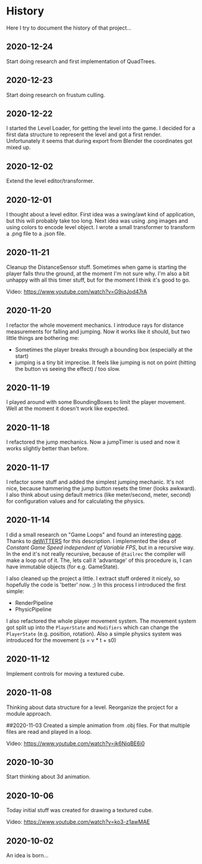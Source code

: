 # History

Here I try to document the history of that project...

## 2020-12-24
Start doing research and first implementation of QuadTrees.


## 2020-12-23
Start doing research on frustum culling.

## 2020-12-22
I started the Level Loader, for getting the level into the game.
I decided for a first data structure to represent the level and got a first render.
Unfortunately it seems that during export from Blender the coordinates got mixed up.

## 2020-12-02
Extend the level editor/transformer.

## 2020-12-01
I thought about a level editor. 
First idea was a swing/awt kind of application, but this will probably take too long.
Next idea was using .png images and using colors to encode level object.
I wrote a small transformer to transform a .png file to a .json file.

## 2020-11-21
Cleanup the DistanceSensor stuff.
Sometimes when game is starting the player falls thru the ground, at the moment I'm not sure why.
I'm also a bit unhappy with all this timer stuff, but for the moment I think it's good to go.

Video: https://www.youtube.com/watch?v=G9iqJod47rA

## 2020-11-20
I refactor the whole movement mechanics.
I introduce rays for distance measurements for falling and jumping.
Now it works like it should, but two little things are bothering me:
* Sometimes the player breaks through a bounding box (especially at the start)
* jumping is a tiny bit imprecise.
It feels like jumping is not on point (hitting the button vs seeing the effect) / too slow.

## 2020-11-19
I played around with some BoundingBoxes to limit the player movement.
Well at the moment it doesn't work like expected.

## 2020-11-18
I refactored the jump mechanics.
Now a jumpTimer is used and now it works slightly better than before.

## 2020-11-17
I refactor some stuff and added the simplest jumping mechanic.
It's not nice, because hammering the jump button resets the timer (looks awkward).
I also think about using default metrics (like meter/second, meter, second) for configuration values and for calculating the physics.

## 2020-11-14
I did a small research on "Game Loops" and found an interesting [page][game-loop].
Thanks to [deWiTTERS][game-loop-twitter] for this description.
I implemented the idea of _Constant Game Speed independent of Variable FPS_, but in a recursive way.
In the end it's not really recursive, because of `@tailrec` the compiler will make a loop out of it.
The, lets call it 'advantage' of this procedure is, I can have immutable objects (for e.g. GameState).

I also cleaned up the project a little.
I extract stuff ordered it nicely, so hopefully the code is 'better' now. ;)
In this process I introduced the first simple:
* RenderPipeline
* PhysicPipeline

I also refactored the whole player movement system. 
The movement system got split up into the `PlayerState` and `Modifiers` which can change the `PlayerState` (e.g. position, rotation).
Also a simple physics system was introduced for the movement (s = v * t + s0)


## 2020-11-12
Implement controls for moving a textured cube.

## 2020-11-08
Thinking about data structure for a level.
Reorganize the project for a module approach.

##2020-11-03
Created a simple animation from .obj files.
For that multiple files are read and played in a loop.

Video: https://www.youtube.com/watch?v=jk6NiqBE6i0

## 2020-10-30
Start thinking about 3d animation.

## 2020-10-06
Today initial stuff was created for drawing a textured cube.

Video: https://www.youtube.com/watch?v=ko3-z1awMAE

## 2020-10-02
An idea is born...

[comment]: <> (collection of links sorted alphabetically ascending)
[game-loop]: https://dewitters.com/dewitters-gameloop/
[game-loop-twitter]: https://twitter.com/_deWiTTERS_

